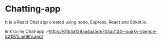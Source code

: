 # Chatting-app
It is a React Chat app created using node, Express, React and Soket.io.

link to my Chat-app :-https://61b4a139aa4aa5de704a2124--quirky-spence-821975.netlify.app/
